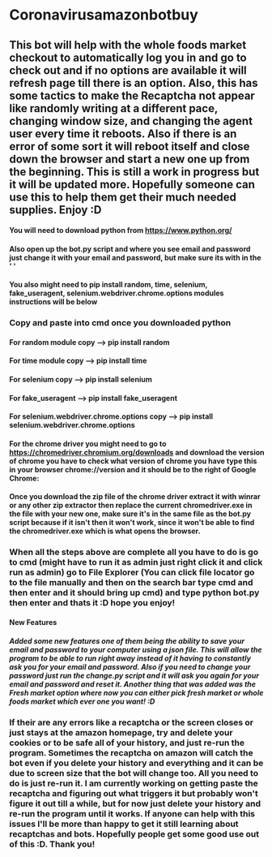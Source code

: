 # Coronavirusamazonbotbuy

## This bot will help with the whole foods market checkout to automatically log you in and go to check out and if no options are available it will refresh page till there is an option. Also, this has some tactics to make the Recaptcha not appear like randomly writing at a different pace, changing window size, and changing the agent user every time it reboots. Also if there is an error of some sort it will reboot itself and close down the browser and start a new one up from the beginning. This is still a work in progress but it will be updated more. Hopefully someone can use this to help them get their much needed supplies. Enjoy :D

#### You will need to download python from https://www.python.org/ 
#### Also open up the bot.py script and where you see email and password just change it with your email and password, but make sure its with in the ' '
#### You also might need to pip install random, time, selenium, fake_useragent, selenium.webdriver.chrome.options modules instructions will be below

### Copy and paste into cmd once you downloaded python 

#### For random module copy --> pip install random
#### For time module copy --> pip install time
#### For selenium copy --> pip install selenium 
#### For fake_useragent --> pip install fake_useragent
#### For selenium.webdriver.chrome.options copy --> pip install selenium.webdriver.chrome.options

#### For the chrome driver you might need to go to https://chromedriver.chromium.org/downloads and download the version of chrome you have to check what version of chrome you have type this in your browser chrome://version and it should be to the right of Google Chrome: 

#### Once you download the zip file of the chrome driver extract it with winrar or any other zip extractor then replace the current chromedriver.exe in the file with your new one, make sure it's in the same file as the bot.py script because if it isn't then it won't work, since it won't be able to find the chromedriver.exe which is what opens the browser. 


### When all the steps above are complete all you have to do is go to cmd (might have to run it as admin just right click it and click run as admin) go to File Explorer (You can click file locator go to the file manually and then on the search bar type cmd and then enter and it should bring up cmd) and type python bot.py then enter and thats it :D hope you enjoy!


#### New Features
##### Added some new features one of them being the ability to save your email and password to your computer using a json file. This will allow the program to be able to run right away instead of it having to constantly ask you for your email and password. Also if you need to change your password just run the change.py script and it will ask you again for your email and password and reset it. Another thing that was added was the Fresh market option where now you can either pick fresh market or whole foods market which ever one you want! :D

### If their are any errors like a recaptcha or the screen closes or just stays at the amazon homepage, try and delete your cookies or to be safe all of your history, and just re-run the program. Sometimes the recaptcha on amazon will catch the bot even if you delete your history and everything and it can be due to screen size that the bot will change too. All you need to do is just re-run it. I am currently working on getting paste the recaptcha and figuring out what triggers it but probably won't figure it out till a while, but for now just delete your history and re-run the program until it works. If anyone can help with this issues I'll be more than happy to get it still learning about recaptchas and bots. Hopefully people get some good use out of this :D. Thank you!
